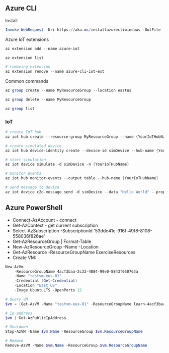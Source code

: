 ## Azure CLI

Install
```powershell
Invoke-WebRequest -Uri https://aka.ms/installazurecliwindows -OutFile .\AzureCLI.msi; Start-Process msiexec.exe -Wait -ArgumentList '/I AzureCLI.msi /quiet'; rm .\AzureCLI.msi
```

Azure IoT extensions
```powershell
az extension add --name azure-iot

az extension list

# removing extension
az extension remove --name azure-cli-iot-ext
```

Common commands

```powershell
az group create --name MyResourceGroup --location eastus

az group delete --name MyResourceGroup

az group list
```

### IoT

```powershell
# create IoT hub
az iot hub create --resource-group MyResourceGroup --name {YourIoTHubName}

# create simulated device
az iot hub device-identity create --device-id simDevice --hub-name {YourIoTHubName}

# start simulation
az iot device simulate -d simDevice -n {YourIoTHubName}

# monitor events
az iot hub monitor-events --output table --hub-name {YourIoTHubName}

# send message to device
az iot device c2d-message send -d simDevice --data "Hello World" --props "key0=value0;key1=value1" -n {YourIoTHubName}
```

## Azure PowerShell

* Connect-AzAccount - connect
* Get-AzContext - get current subscription
* Select-AzSubscription -SubscriptionId '53dde41e-916f-49f8-8108-558036f826ae'
* Get-AzResourceGroup | Format-Table
* New-AzResourceGroup -Name <name> -Location <location>
* Get-AzResource -ResourceGroupName ExerciseResources
* Create VM:
```powershell
New-AzVm
    -ResourceGroupName 4acf3baa-2c33-4884-99e0-8843f050763a
    -Name "testvm-eus-01"
    -Credential (Get-Credential)
    -Location "East US"
    -Image UbuntuLTS -OpenPorts 22

# Query VM
$vm = (Get-AzVM -Name "testvm-eus-01" -ResourceGroupName learn-4acf3baa-2c33-4884-99e0-8843f050763a)

# Ip address
$vm | Get-AzPublicIpAddress

# Shutdown
Stop-AzVM -Name $vm.Name -ResourceGroup $vm.ResourceGroupName

# Remove
Remove-AzVM -Name $vm.Name -ResourceGroup $vm.ResourceGroupName
```
